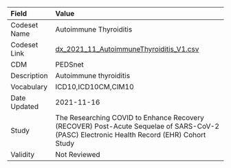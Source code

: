 |Field        |Value                                                                                                                                    |
|:------------|:----------------------------------------------------------------------------------------------------------------------------------------|
|Codeset Name |Autoimmune Thyroiditis                                                                                                                   |
|Codeset Link |[dx_2021_11_AutoimmuneThyroiditis_V1.csv](https://github.com/PEDSnet/Variable-Dictionary/blob/main/conditions/dx_2021_11_AutoimmuneThyroiditis_V1.csv)|
|CDM          |PEDSnet                                                                                                                                  |
|Description  |Autoimmune thyroiditis                                                                                                                   |
|Vocabulary   |ICD10,ICD10CM,CIM10                                                                                                                      |
|Date Updated |2021-11-16                                                                                                                               |
|Study        |The Researching COVID to Enhance Recovery (RECOVER) Post-Acute Sequelae of SARS-CoV-2 (PASC) Electronic Health Record (EHR) Cohort Study |
|Validity     |Not Reviewed                                                                                                                             |
